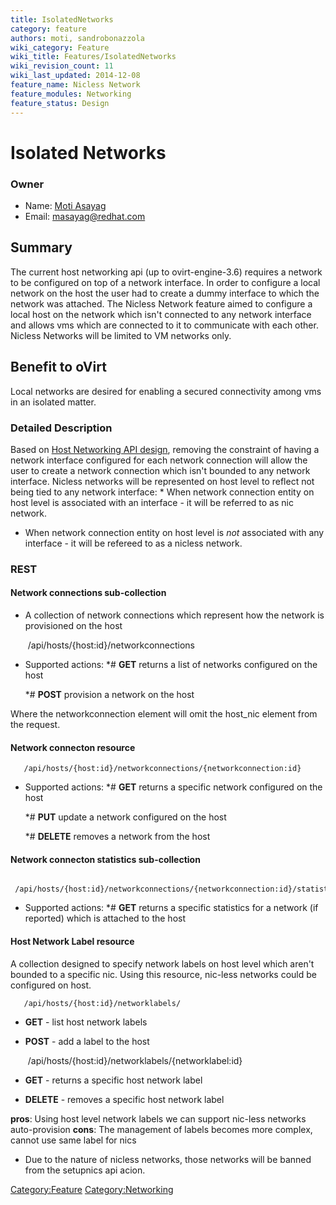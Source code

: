```yaml
---
title: IsolatedNetworks
category: feature
authors: moti, sandrobonazzola
wiki_category: Feature
wiki_title: Features/IsolatedNetworks
wiki_revision_count: 11
wiki_last_updated: 2014-12-08
feature_name: Nicless Network
feature_modules: Networking
feature_status: Design
---
```


# Isolated Networks

### Owner

*   Name: [ Moti Asayag](User:masayag)
*   Email: masayag@redhat.com

## Summary

The current host networking api (up to ovirt-engine-3.6) requires a network to be configured on top of a network interface.
In order to configure a local network on the host the user had to create a dummy interface to which the network was attached.
The Nicless Network feature aimed to configure a local host on the network which isn't connected to any network interface and allows vms which are connected to it to communicate with each other.
Nicless Networks will be limited to VM networks only.

## Benefit to oVirt

Local networks are desired for enabling a secured connectivity among vms in an isolated matter.

### Detailed Description

Based on [Host Networking API design](Features/HostNetworkingApi), removing the constraint of having a network interface configured for each network connection will allow the user to create a network connection which isn't bounded to any network interface.
Nicless networks will be represented on host level to reflect not being tied to any network interface:
\* When network connection entity on host level is associated with an interface - it will be referred to as nic network.

*   When network connection entity on host level is *not* associated with any interface - it will be refereed to as a nicless network.

### REST

#### Network connections sub-collection

*   A collection of network connections which represent how the network is provisioned on the host

       /api/hosts/{host:id}/networkconnections

*   Supported actions:
    \*# **GET** returns a list of networks configured on the host

    \*# **POST** provision a network on the host

Where the networkconnection element will omit the host_nic element from the request.

#### Network connecton resource

       /api/hosts/{host:id}/networkconnections/{networkconnection:id}

*   Supported actions:
    \*# **GET** returns a specific network configured on the host

    \*# **PUT** update a network configured on the host

    \*# **DELETE** removes a network from the host

#### Network connecton statistics sub-collection

       /api/hosts/{host:id}/networkconnections/{networkconnection:id}/statistics

*   Supported actions:
    \*# **GET** returns a specific statistics for a network (if reported) which is attached to the host

#### Host Network Label resource

A collection designed to specify network labels on host level which aren't bounded to a specific nic.
Using this resource, nic-less networks could be configured on host.

       /api/hosts/{host:id}/networklabels/

*   **GET** - list host network labels
*   **POST** - add a label to the host

       /api/hosts/{host:id}/networklabels/{networklabel:id}

*   **GET** - returns a specific host network label
*   **DELETE** - removes a specific host network label

**pros**: Using host level network labels we can support nic-less networks auto-provision
**cons**: The management of labels becomes more complex, cannot use same label for nics

*   Due to the nature of nicless networks, those networks will be banned from the setupnics api acion.

<Category:Feature> <Category:Networking>
